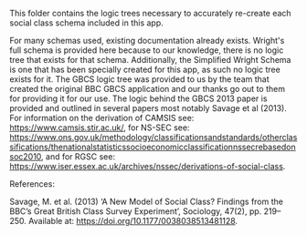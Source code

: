 
This folder contains the logic trees necessary to accurately re-create each social class schema included in this app. 

For many schemas used, existing documentation already exists. Wright's full schema is provided here because to our knowledge, there is no logic tree that exists for that schema. Additionally, the Simplified Wright Schema is one that has been specially created for this app, as such no logic tree exists for it. The GBCS logic tree was provided to us by the team that created the original BBC GBCS application and our thanks go out to them for providing it for our use. The logic behind the GBCS 2013 paper is provided and outlined in several papers most notably Savage et al (2013). For information on the derivation of CAMSIS see: https://www.camsis.stir.ac.uk/, for NS-SEC see: https://www.ons.gov.uk/methodology/classificationsandstandards/otherclassifications/thenationalstatisticssocioeconomicclassificationnssecrebasedonsoc2010, and for RGSC see: https://www.iser.essex.ac.uk/archives/nssec/derivations-of-social-class. 




References: 

Savage, M. et al. (2013) ‘A New Model of Social Class? Findings from the BBC’s Great British Class Survey Experiment’, Sociology, 47(2), pp. 219–250. Available at: https://doi.org/10.1177/0038038513481128.
